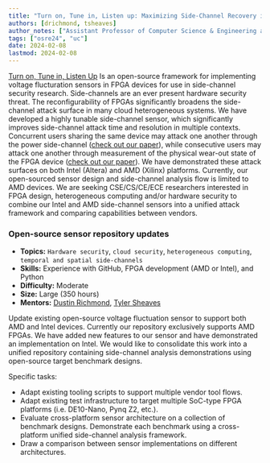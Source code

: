 ```yaml
---
title: "Turn on, Tune in, Listen up: Maximizing Side-Channel Recovery in Cross-Platform Time-to-Digital Converters"
authors: [drichmond, tsheaves]
author_notes: ["Assistant Professor of Computer Science & Engineering at UC Santa Cruz", "PhD Student at UC Davis"]
tags: ["osre24", "uc"]
date: 2024-02-08
lastmod: 2024-02-08
---
```


[Turn on, Tune in, Listen Up](https://github.com/KastnerRG/PL-Sensors) Is an open-source framework for implementing voltage flucturation sensors in FPGA devices for use in side-channel security research. Side-channels are an ever present hardware security threat. The reconfigurability of FPGAs significantly broadens the side-channel attack surface in many cloud heterogeneous systems. We have developed a highly tunable side-channel sensor, which significantly improves side-channel attack time and resolution in multiple contexts. Concurrent users sharing the same device may attack one another through the power side-channel ([check out our paper](https://dl.acm.org/doi/abs/10.1145/3543622.3573193)), while consecutive users may attack one another through measurement of the physical wear-out state of the FPGA device ([check out our paper](https://arxiv.org/abs/2303.17881)). We have demonstrated these attack surfaces on both Intel (Altera) and AMD (Xilinx) platforms. Currently, our open-sourced sensor design and side-channel analysis flow is limited to AMD devices. We are seeking CSE/CS/CE/ECE researchers interested in FPGA design, heterogeneous computing and/or hardware security to combine our Intel and AMD side-channel sensors into a unified attack framework and comparing capabilities between vendors.

### Open-source sensor repository updates

- **Topics:**  `Hardware security`, `cloud security`, `heterogeneous computing`, `temporal and spatial side-channels`
- **Skills:**  Experience with GitHub, FPGA development (AMD or Intel), and Python
- **Difficulty:** Moderate
- **Size:** Large (350 hours)
- **Mentors:** [Dustin Richmond](mailto:drichmond@ucsc.edu), [Tyler Sheaves](mailto:tsheaves@ucdavis.edu)

Update existing open-source voltage fluctuation sensor to support both AMD and Intel devices. Currently our repository exclusively supports AMD FPGAs. We have added new features to our sensor and have demonstrated an implementation on Intel. We would like to consolidate this work into a unified repository containing side-channel analysis demonstrations using open-source target benchmark designs.

Specific tasks:
- Adapt existing tooling scripts to support multiple vendor tool flows.
- Adapt existing test infrastructure to target multiple SoC-type FPGA platforms (i.e. DE10-Nano, Pynq Z2, etc.).
- Evaluate cross-platform sensor architecture on a collection of benchmark designs. Demonstrate each benchmark using a cross-platform unified side-channel analysis framework.
- Draw a comparison between sensor implementations on different architectures.